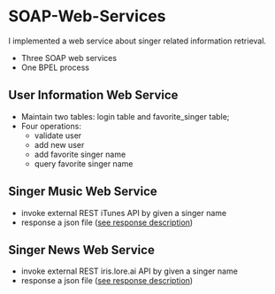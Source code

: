 # SOAP-Web-Services
I implemented a web service about singer related information retrieval.
* Three SOAP web services
* One BPEL process

## User Information Web Service
* Maintain two tables: login table and favorite_singer table;
* Four operations:
  * validate user
  * add new user
  * add favorite singer name
  * query favorite singer name
## Singer Music Web Service
* invoke external REST iTunes API by given a singer name
* response a json file ([see response description](https://affiliate.itunes.apple.com/resources/documentation/itunes-store-web-service-search-api/))
## Singer News Web Service
* invoke external REST iris.lore.ai API by given a singer name
* response a json file ([see response description](http://iris.lore.ai/documentation))
